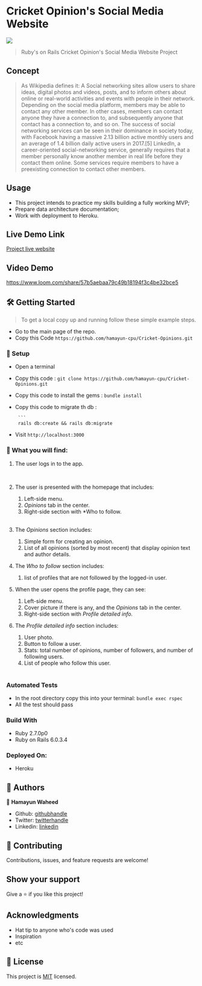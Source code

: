 # Cricket Opinion's Social Media Website


![](https://img.shields.io/badge/Microverse-blueviolet)


> Ruby's on Rails Cricket Opinion's Social Media Website Project 


## Concept
>  As Wikipedia defines it: A Social networking sites allow users to share ideas, digital photos and videos, posts, and to inform others about online or real-world activities and events with people in their network. Depending on the social media platform, members may be able to contact any other member. In other cases, members can contact anyone they have a connection to, and subsequently anyone that contact has a connection to, and so on. The success of social networking services can be seen in their dominance in society today, with Facebook having a massive 2.13 billion active monthly users and an average of 1.4 billion daily active users in 2017.[5] LinkedIn, a career-oriented social-networking service, generally requires that a member personally know another member in real life before they contact them online. Some services require members to have a preexisting connection to contact other members.

## Usage

- This project intends to practice my skills building a fully working MVP;
- Prepare data architecture documentation;
- Work with deployment to Heroku.<br>


## Live Demo Link

[Project live website](https://fierce-wildwood-74025.herokuapp.com)


## Video Demo

https://www.loom.com/share/57b5aebaa79c49b18194f3c4be32bce5
   
  
## 🛠 Getting Started


> To get a local copy up and running follow these simple example steps.

- Go to the main page of the repo.
- Copy this Code `https://github.com/hamayun-cpu/Cricket-Opinions.git`




### 📝 Setup

 - Open a terminal
 
 - Copy this code : 
        ```
        git clone https://github.com/hamayun-cpu/Cricket-Opinions.git
        ```
 - Copy this code to install the gems :
         ```
        bundle install
        ```
 - Copy this code to migrate th db :
 
        ```
        rails db:create && rails db:migrate
               
        
- Visit `http://localhost:3000`

### 📝 What you will find:
   1. The user logs in to the app.
   <br>

   2. The user is presented with the homepage that includes:
       1. Left-side menu.
       2. *Opinions* tab in the center.
       3. Right-side section with *Who to follow.
       <br>

   3. The *Opinions* section includes:
       1. Simple form for creating an opinion.
       2. List of all opinions (sorted by most recent) that display opinion text and author details.

   4. The *Who to follow* section includes:
       1. list of profiles that are not followed by the logged-in user.

   5. When the user opens the profile page, they can see:
       1. Left-side menu.
       2. Cover picture if there is any, and the *Opinions* tab in the center.
       3. Right-side section with *Profile detailed info.*

   6. The *Profile detailed info* section includes:
       1. User photo.
       2. Button to follow a user.
       3. Stats: total number of opinions, number of followers, and number of following users.
       4. List of people who follow this user.
       <br>
   

### Automated Tests

- In the root directory copy this into your terminal:
            ```
           bundle exec rspec
            ```
- All the test should pass   


### Build With

- Ruby 2.7.0p0
- Ruby on Rails 6.0.3.4


### Deployed On:
- Heroku         


## 👤 Authors

👤 **Hamayun Waheed**

- Github: [githubhandle](https://github.com/hamayun-cpu)
- Twitter: [twitterhandle](https://twitter.com/hamayun_waheed?s=09&fbclid=IwAR0rfO9cMDDeCX8LfXf4cCNQDrL4LpJ02Q2csWhcT-VtMQ0Cy9EgTB4Wq8E)
- Linkedin: [linkedin](https://www.linkedin.com/in/hamayun-waheed/)


## 🤝 Contributing

Contributions, issues, and feature requests are welcome!


## Show your support

Give a ⭐️ if you like this project!


## Acknowledgments

- Hat tip to anyone who's code was used
- Inspiration
- etc

## 📝 License

This project is [MIT](lic.url) licensed.
